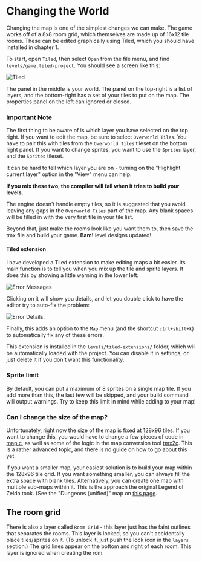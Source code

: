 # Changing the World

Changing the map is one of the simplest changes we can make. The game works off of a 8x8 room grid,
which themselves are made up of 16x12 tile rooms. These can be edited graphically using Tiled, which
you should have installed in chapter 1.

To start, open `Tiled`, then select `Open` from the file menu, and find `levels/game.tiled-project`. You should see
a screen like this: 

![Tiled](../images/tiled.png)

The panel in the middle is your world. The panel on the top-right is a list of layers, and the bottom-right
has a set of your tiles to put on the map. The properties panel on the left can ignored or closed.

### Important Note

The first thing to be aware of is which layer you have selected on the top right. If you want to edit the map,
be sure to select `Overworld Tiles`. You have to pair this with tiles from the `Overworld Tiles` tileset on the
bottom right panel. If you want to change sprites, you want to use the `Sprites` layer, and the `Sprites` tileset. 

It can be hard to tell which layer you are on - turning on the "Highlight current layer" option in the "View" 
menu can help.

**If you mix these two, the compiler will fail when it tries to build your levels.**

The engine doesn't handle empty tiles, so it is suggested that you avoid leaving any gaps in the `Overworld Tiles`
part of the map. Any blank spaces will be filled in with the very first tile in your tile list.

Beyond that, just make the rooms look like you want them to, then save the tmx file and build your game. 
**Bam!** level designs updated!

#### Tiled extension

I have developed a Tiled extension to make editing maps a bit easier. Its main function is to tell you when you 
mix up the tile and sprite layers. It does this by showing a little warning in the lower left: 

![Error Messages](../images/tiled_error_preview.png)

Clicking on it will show you details, and let you double click to have the editor try to auto-fix the problem:

![Error Details](../images/tiled_error.png).

Finally, this adds an option to the `Map` menu (and the shortcut `ctrl+shift+k`) to automatically fix any of
these errors.

This extension is installed in the `levels/tiled-extensions/` folder, which will be
automatically loaded with the project. You can disable it in settings, or just delete
it if you don't want this functionality.

### Sprite limit

By default, you can put a maximum of 8 sprites on a single map tile. If you add more than this, the last
few will be skipped, and your build command will output warnings. Try to keep this limit in mind while 
adding to your map! 

### Can I change the size of the map?

Unfortunately, right now the size of the map is fixed at 128x96 tiles. If you want to change this, you would have
to change a few pieces of code in [map.c](../../source/map/map.c), as well as some of the logic in the map conversion
tool [tmx2c](../../tools/tmx2c). This is a rather advanced topic, and there is no guide on how to go about this yet. 

If you want a smaller map, your easiest solution is to build your map within the 128x96 tile grid. If you want something
smaller, you can always fill the extra space with blank tiles. Alternatively, you can create one map with multiple sub-maps
within it. This is the approach the original Legend of Zelda took. (See the "Dungeons (unified)" map on 
[this page](https://ian-albert.com/games/legend_of_zelda_maps/). 

## The room grid

There is also a layer called `Room Grid` - this layer just has the faint outlines that separates the rooms. This
layer is locked, so you can't accidentally place tiles/sprites on it. (To unlock it, just push the lock icon in 
the `layers` section.) The grid lines appear on the bottom and right of each room. This layer is ignored when 
creating the rom.
